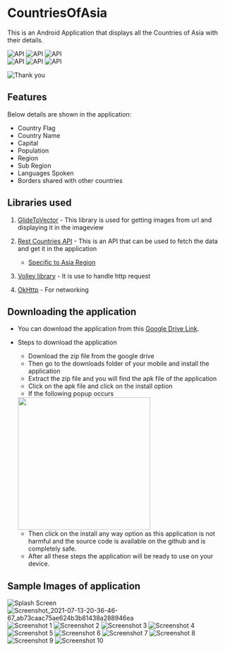 # CountriesOfAsia
This is an Android Application that displays all the Countries of Asia with their details.

![API](https://img.shields.io/badge/Andriod%20SDK-Min%20API%2022-green) ![API](https://img.shields.io/badge/Android%20Studio-Java-red)  ![API](https://img.shields.io/badge/Rest%20Countries-API-blue)  
![API](https://img.shields.io/badge/Http%20request-Volley%20Library-orange)  ![API](https://img.shields.io/badge/Image-Glide%20library-blueviolet) ![API](https://img.shields.io/badge/Database-Room%20database-purple)

![Thank you](https://img.shields.io/badge/Developed%20by-Arnold%20Vaz-red)

## Features 
Below details are shown in the application: 
  - Country Flag
  - Country Name 
  - Capital 
  - Population 
  - Region 
  - Sub Region
  - Languages Spoken 
  - Borders shared with other countries
  
## Libraries used 

1) [GlideToVector](https://github.com/corouteam/GlideToVectorYou) - This library is used for getting images from url and displaying it in the imageview

2) [Rest Countries API](https://restcountries.eu/) - This is an API that can be used to fetch the data and get it in the application
    - [Specific to Asia Region](https://restcountries.eu/rest/v2/region/asia)
    
3) [Volley library](https://developer.android.com/training/volley) - It is use to handle http request

4) [OkHttp](https://square.github.io/okhttp/) - For networking

## Downloading the application

- You can download the application from this [Google Drive Link](https://drive.google.com/file/d/1oqVWtujBfngm4JWjWiWg4A7x1xYppgRq/view?usp=sharing).

- Steps to download the application
  - Download the zip file from the google drive
  - Then go to the downloads folder of your mobile and install the application
  - Extract the zip file and you will find the apk file of the application
  - Click on the apk file and click on the install option
  - If the following popup occurs 
  <img src="https://user-images.githubusercontent.com/70201026/125480261-a86fcaa3-4750-4270-87ee-2e6fd428a50d.png" width="300" height="300">
  
  - Then click on the install any way option as this application is not harmful and the source code is available on the github and is completely safe.
  - After all these steps the application will be ready to use on your device.



## Sample Images of application

![Splash Screen](https://user-images.githubusercontent.com/70201026/125477627-589a11c5-2b63-4e18-a5f0-b8937f12df7a.png)
![Screenshot_2021-07-13-20-36-46-67_ab73caac75ae624b3b81438a288946ea](https://user-images.githubusercontent.com/70201026/125477640-7293f538-43db-42e7-b295-cac9e26bc912.png)
![Screenshot 1](https://user-images.githubusercontent.com/70201026/125477645-e1aef260-6152-4461-ba2f-2d9ac88e5e04.png)
![Screenshot 2](https://user-images.githubusercontent.com/70201026/125477646-57927055-6683-4117-afa6-ee1b64ae0a4d.png)
![Screenshot 3](https://user-images.githubusercontent.com/70201026/125477649-cdc9977c-1ae8-4a9e-9cb5-af32cede3f3e.png)
![Screenshot 4](https://user-images.githubusercontent.com/70201026/125477652-24513f84-a43d-426f-935a-06f5cbb2ebbc.png)
![Screenshot 5](https://user-images.githubusercontent.com/70201026/125477654-cee9fe7f-2019-42db-8b8a-7b6bbbe9097f.png)
![Screenshot 6](https://user-images.githubusercontent.com/70201026/125477656-a5c7a9a0-a4ed-47dc-ac60-b30d63981532.png)
![Screenshot 7](https://user-images.githubusercontent.com/70201026/125477658-f7cf487c-5187-4b5d-b1e2-a0639cc70acb.png)
![Screenshot 8](https://user-images.githubusercontent.com/70201026/125477664-fc53e66c-584c-4b8a-b19a-286887b09a5f.png)
![Screenshot 9](https://user-images.githubusercontent.com/70201026/125477668-afbc6253-7f9e-449c-baf1-8f55480099ed.png)
![Screenshot 10](https://user-images.githubusercontent.com/70201026/125477670-cf48a2b2-e87f-469d-bb85-1417fe48933b.png)
